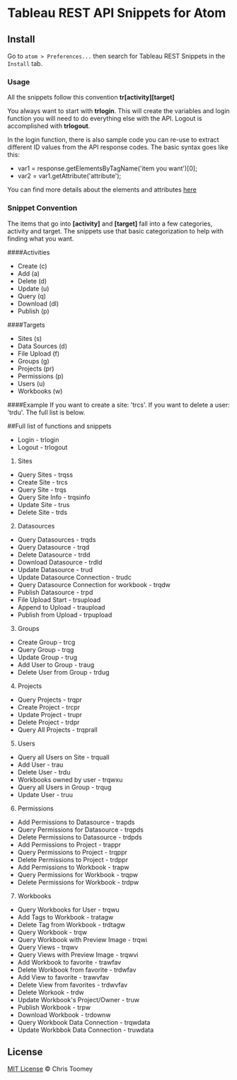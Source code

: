# Tableau REST API Snippets for Atom

## Install
Go to `atom > Preferences...` then search for Tableau REST Snippets in the `Install` tab.

### Usage
All the snippets follow this convention
**tr[activity][target]**

You always want to start with **trlogin**. This will create the variables and login function you will need to do everything else with the API. Logout is accomplished with **trlogout**.

In the login function, there is also sample code you can re-use to extract different ID values from the API response codes. The basic syntax goes like this:

- var1 = response.getElementsByTagName('item you want')[0];
- var2 = var1.getAttribute('attribute');

You can find more details about the elements and attributes [here](http://onlinehelp.tableau.com/current/api/rest_api/en-us/help.htm#REST/rest_api_ref.htm#API_Reference%3FTocPath%3DAPI%2520Reference%7C_____0)

### Snippet Convention
The items that go into **[activity]** and **[target]** fall into a few categories, activity and target. The snippets use that basic categorization to help with finding what you want.

####Activities
- Create (c)
- Add (a)
- Delete (d)
- Update (u)
- Query (q)
- Download (dl)
- Publish (p)

####Targets
- Sites (s)
- Data Sources (d)
- File Upload (f)
- Groups (g)
- Projects (pr)
- Permissions (p)
- Users (u)
- Workbooks (w)

####Example
If you want to create a site: 'trcs'. If you want to delete a user: 'trdu'.
The full list is below.

##Full list of functions and snippets
- Login - trlogin
- Logout - trlogout
1. Sites
  * Query Sites - trqss
  * Create Site - trcs
  * Query Site - trqs
  * Query Site Info - trqsinfo
  * Update Site - trus
  * Delete Site - trds
2. Datasources
  * Query Datasources - trqds
  * Query Datasource - trqd
  * Delete Datasource - trdd
  * Download Datasource - trdld
  * Update Datasource - trud
  * Update Datasource Connection - trudc
  * Query Datasource Connection for workbook - trqdw
  * Publish Datasource - trpd
  * File Upload Start - trsupload
  * Append to Upload - traupload
  * Publish from Upload - trpupload
3. Groups
  * Create Group - trcg
  * Query Group - trqg
  * Update Group - trug
  * Add User to Group - traug
  * Delete User from Group - trdug
4. Projects
  * Query Projects - trqpr
  * Create Project - trcpr
  * Update Project - trupr
  * Delete Project - trdpr
  * Query All Projects - trqprall
5. Users
  * Query all Users on Site - trquall
  * Add User - trau
  * Delete User - trdu
  * Workbooks owned by user - trqwxu
  * Query all Users in Group - trqug
  * Update User - truu
6. Permissions
  * Add Permissions to Datasource - trapds
  * Query Permissions for Datasource - trqpds
  * Delete Permissions to Datasource - trdpds
  * Add Permissions to Project - trappr
  * Query Permissions to Project - trqppr
  * Delete Permissions to Project - trdppr
  * Add Permissions to Workbook - trapw
  * Query Permissions for Workbook - trqpw
  * Delete Permissions for Workbook - trdpw
7. Workbooks
  * Query Workbooks for User - trqwu
  * Add Tags to Workbook - tratagw
  * Delete Tag from Workbook - trdtagw
  * Query Workbook - trqw
  * Query Workbook with Preview Image - trqwi
  * Query Views - trqwv
  * Query Views with Preview Image - trqwvi
  * Add Workbook to favorite - trawfav
  * Delete Workbook from favorite - trdwfav
  * Add View to favorite - trawvfav
  * Delete View from favorites - trdwvfav
  * Delete Workook - trdw
  * Update Workbook's Project/Owner - truw
  * Publish Workbook - trpw
  * Download Workbook - trdownw
  * Query Workbook Data Connection - trqwdata
  * Update Workbbok Data Connection - truwdata


## License

[MIT License](http://cmtoomey.mit-license.org/) © Chris Toomey

